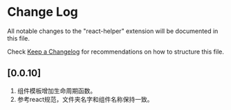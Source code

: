 # Change Log
All notable changes to the "react-helper" extension will be documented in this file.

Check [Keep a Changelog](http://keepachangelog.com/) for recommendations on how to structure this file.

## [0.0.10]
  1. 组件模板增加生命周期函数。
  2. 参考react规范，文件夹名字和组件名称保持一致。
